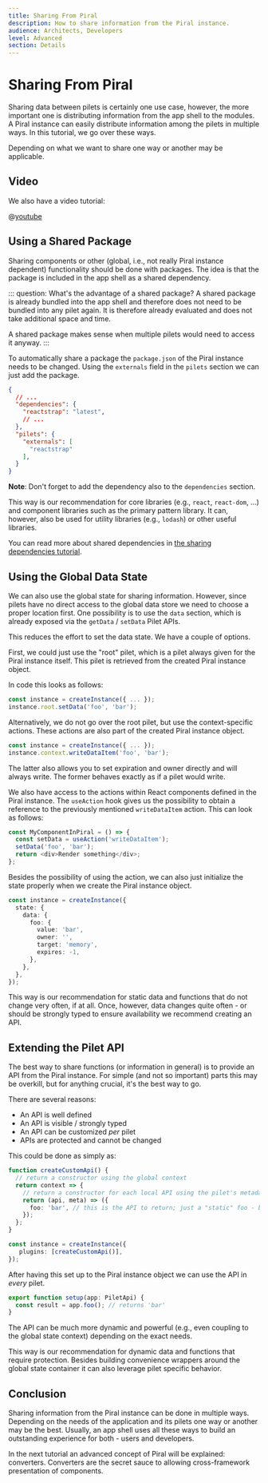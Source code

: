 ```yaml
---
title: Sharing From Piral
description: How to share information from the Piral instance.
audience: Architects, Developers
level: Advanced
section: Details
---
```


# Sharing From Piral

Sharing data between pilets is certainly one use case, however, the more important one is distributing information from the app shell to the modules. A Piral instance can easily distribute information among the pilets in multiple ways. In this tutorial, we go over these ways.

Depending on what we want to share one way or another may be applicable.

## Video

We also have a video tutorial:

@[youtube](https://youtu.be/UToVUmG5aFI)

## Using a Shared Package

Sharing components or other (global, i.e., not really Piral instance dependent) functionality should be done with packages. The idea is that the package is included in the app shell as a shared dependency.

::: question: What's the advantage of a shared package?
A shared package is already bundled into the app shell and therefore does not need to be bundled into any pilet again. It is therefore already evaluated and does not take additional space and time.

A shared package makes sense when multiple pilets would need to access it anyway.
:::

To automatically share a package the `package.json` of the Piral instance needs to be changed. Using the `externals` field in the `pilets` section we can just add the package.

```json
{
  // ...
  "dependencies": {
    "reactstrap": "latest",
    // ...
  },
  "pilets": {
    "externals": [
      "reactstrap"
    ],
  }
}
```

**Note**: Don't forget to add the dependency also to the `dependencies` section.

This way is our recommendation for core libraries (e.g., `react`, `react-dom`, ...) and component libraries such as the primary pattern library. It can, however, also be used for utility libraries (e.g., `lodash`) or other useful libraries.

You can read more about shared dependencies in [the sharing dependencies tutorial](https://docs.piral.io/guidelines/tutorials/15-share-dependencies).

## Using the Global Data State

We can also use the global state for sharing information. However, since pilets have no direct access to the global data store we need to choose a proper location first. One possibility is to use the `data` section, which is already exposed via the `getData` / `setData` Pilet APIs.

This reduces the effort to set the data state. We have a couple of options.

First, we could just use the "root" pilet, which is a pilet always given for the Piral instance itself. This pilet is retrieved from the created Piral instance object.

In code this looks as follows:

```ts
const instance = createInstance({ ... });
instance.root.setData('foo', 'bar');
```

Alternatively, we do not go over the root pilet, but use the context-specific actions. These actions are also part of the created Piral instance object.

```ts
const instance = createInstance({ ... });
instance.context.writeDataItem('foo', 'bar');
```

The latter also allows you to set expiration and owner directly and will always write. The former behaves exactly as if a pilet would write.

We also have access to the actions within React components defined in the Piral instance. The `useAction` hook gives us the possibility to obtain a reference to the previously mentioned `writeDataItem` action. This can look as follows:

```ts
const MyComponentInPiral = () => {
  const setData = useAction('writeDataItem');
  setData('foo', 'bar');
  return <div>Render something</div>;
};
```

Besides the possibility of using the action, we can also just initialize the state properly when we create the Piral instance object.

```ts
const instance = createInstance({
  state: {
    data: {
      foo: {
        value: 'bar',
        owner: '',
        target: 'memory',
        expires: -1,
      },
    },
  },
});
```

This way is our recommendation for static data and functions that do not change very often, if at all. Once, however, data changes quite often - or should be strongly typed to ensure availability we recommend creating an API.

## Extending the Pilet API

The best way to share functions (or information in general) is to provide an API from the Piral instance. For simple (and not so important) parts this may be overkill, but for anything crucial, it's the best way to go.

There are several reasons:

- An API is well defined
- An API is visible / strongly typed
- An API can be customized *per* pilet
- APIs are protected and cannot be changed

This could be done as simply as:

```ts
function createCustomApi() {
  // return a constructor using the global context
  return context => {
    // return a constructor for each local API using the pilet's metadata
    return (api, meta) => ({
      foo: 'bar', // this is the API to return; just a "static" foo - but you could have functions, etc.
    });
  };
}

const instance = createInstance({
   plugins: [createCustomApi()],
});
```

After having this set up to the Piral instance object we can use the API in *every* pilet.

```ts
export function setup(app: PiletApi) {
  const result = app.foo(); // returns 'bar'
}
```

The API can be much more dynamic and powerful (e.g., even coupling to the global state context) depending on the exact needs.

This way is our recommendation for dynamic data and functions that require protection. Besides building convenience wrappers around the global state container it can also leverage pilet specific behavior.

## Conclusion

Sharing information from the Piral instance can be done in multiple ways. Depending on the needs of the application and its pilets one way or another may be the best. Usually, an app shell uses all these ways to build an outstanding experience for both - users and developers.

In the next tutorial an advanced concept of Piral will be explained: converters. Converters are the secret sauce to allowing cross-framework presentation of components.
